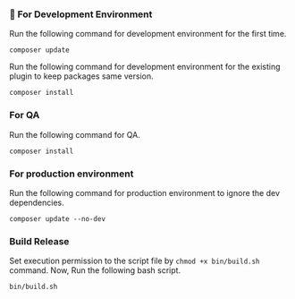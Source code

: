 ### 🚀 For Development Environment

Run the following command for development environment for the first time.

```
composer update
```

Run the following command for development environment for the existing plugin to keep packages same version.

```
composer install
```

### For QA

Run the following command for QA.

```
composer install
```

### For production environment
Run the following command for production environment to ignore the dev dependencies.

```
composer update --no-dev
```

### Build Release
Set execution permission to the script file by `chmod +x bin/build.sh` command. Now, Run the following bash script.
```
bin/build.sh
```